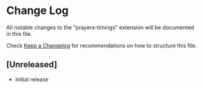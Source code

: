 # Change Log

All notable changes to the "prayers-timings" extension will be documented in this file.

Check [Keep a Changelog](http://keepachangelog.com/) for recommendations on how to structure this file.

## [Unreleased]

- Initial release